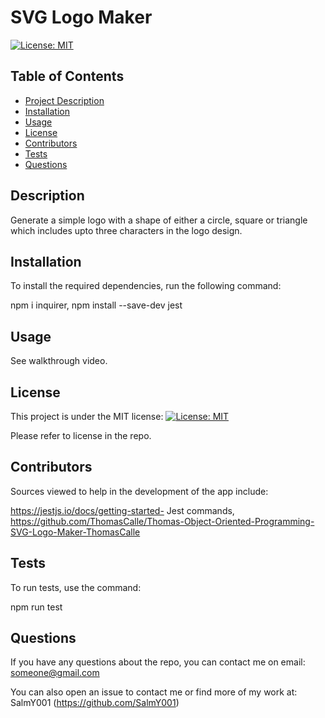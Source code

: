 # SVG Logo Maker

  [![License: MIT](https://img.shields.io/badge/License-MIT-yellow.svg)](https://opensource.org/licenses/MIT)

  ## Table of Contents
  - [Project Description](#Description)
  - [Installation](#Installation)
  - [Usage](#Usage)
  - [License](#License)
  - [Contributors](#Contributors)
  - [Tests](#Tests)
  - [Questions](#Questions)

  ## Description
  Generate a simple logo with a shape of either a circle, square or triangle which includes upto three characters in the logo design.

  ## Installation
  To install the required dependencies, run the following command: 

  npm i inquirer, npm install --save-dev jest

  ## Usage
  See walkthrough video.
  

  ## License
  This project is under the MIT license:
  [![License: MIT](https://img.shields.io/badge/License-MIT-yellow.svg)](https://opensource.org/licenses/MIT)

  Please refer to license in the repo.


  ## Contributors
  Sources viewed to help in the development of the app include: 

  https://jestjs.io/docs/getting-started- Jest commands, https://github.com/ThomasCalle/Thomas-Object-Oriented-Programming-SVG-Logo-Maker-ThomasCalle


  ## Tests
  To run tests, use the command: 
  
  npm run test

  ## Questions
  If you have any questions about the repo, you can contact me on email: someone@gmail.com

  You can also open an issue to contact me or find more of my work at: SalmY001 (https://github.com/SalmY001)

